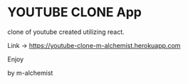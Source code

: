 # YOUTUBE CLONE App

clone of youtube created utilizing react.

Link -> https://youtube-clone-m-alchemist.herokuapp.com

Enjoy

by m-alchemist
